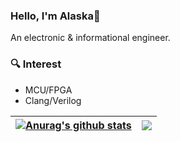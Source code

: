 ### Hello, I'm Alaska👋
An electronic & informational engineer.

### 🔍 Interest
* MCU/FPGA
* Clang/Verilog

| <a href="https://github.com/anuraghazra/github-readme-stats"><img align="center" src="https://github-readme-stats.vercel.app/api?username=AlaskaChinese&show_icons=true&include_all_commits=true&theme=ambient_gradient&hide_border=true" alt="Anurag's github stats" /></a> | <a href="https://github.com/anuraghazra/github-readme-stats"><img align="center" src="https://github-readme-stats.vercel.app/api/top-langs/?username=AlaskaChinese&layout=compact&theme=ambient_gradient&hide_border=true" /></a> |
| ------------- | ------------- |

<!--
**AlaskaChinese/AlaskaChinese** is a ✨ _special_ ✨ repository because its `README.md` (this file) appears on your GitHub profile.

Here are some ideas to get you started:

- 🔭 I’m currently working on ...
- 🌱 I’m currently learning ...
- 👯 I’m looking to collaborate on ...
- 🤔 I’m looking for help with ...
- 💬 Ask me about ...
- 📫 How to reach me: ...
- 😄 Pronouns: ...
- ⚡ Fun fact: ...
-->
